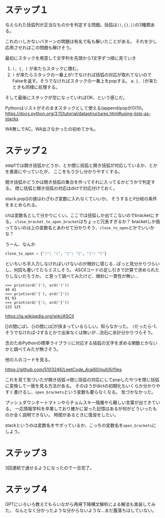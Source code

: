 # ステップ１

与えられた括弧列が正当なものかを判定する問題。括弧は`(),{},[]`の3種類ある。

これの`()`しかないパターンの問題は有名で私も解いたことがある。
それを少し応用させればこの問題も解けそう。

最初にスタックを用意して文字列を先頭から1文字ずつ順に見ていき

1. `(, {, [` が来たらスタックに積む。
2. `)` が来たらスタックの一番上が`(`でなければ括弧の対応が取れてないのでFalseを返す。そうでなければスタックの一番上をpopする。
  a. `}, ]`が来たときも同様に処理する。

そして最後にスタックが空になっていればOK、という感じだ。

Pythonはリストがそのままスタックとして使える(append/popがO(1))。
https://docs.python.org/3.11/tutorial/datastructures.html#using-lists-as-stacks


WA無しでAC。WA出さなかったの初めてかも。

# ステップ２

step1では開き括弧かどうか、とか閉じ括弧と開き括弧が対応しているか、とかを愚直にやっていたが、
ここをもう少し分かりやすくする。

開き括弧かどうかは開き括弧の集合を作ってそれに入ってるかどうかで判定する。
閉じ括弧と開き括弧の対応はdictで対応付けておく。

stack.pop()の値はわざわざ変数に入れなくていいか。
そうするとif分岐の条件をまとめられる。

chは変数名として分かりにくい。ここでは括弧しか出てこないのでbracketにする。
`close_bracket_to_open_bracket`はちょっと冗長すぎるか？
bracketしか扱ってないのは上の変数名とあわせて分かりそう、`close_to_open`とかでいいかな？

うーん、なんか

```python
close_to_open = {")": "(", "}": "{", "]": "["}
```

といちいち手入力しなければいけないのが微妙に感じる…ぱっと見分かりづらいし、何回も書いてたらミスしそう。
ASCIIコードの足し引きで計算で求められたりしないだろうか。
と思って調べてみたけど、微妙に一貫性が無い…

```
>>> print(ord('('), ord(')'))
40 41
>>> print(ord('['), ord(']'))
91 93
>>> print(ord('{'), ord('}'))
123 125
```

https://ja.wikipedia.org/wiki/ASCII

[]の間には\、{}の間には|が挟まっているらしい。知らなかった。
`)`だったら-1、そうでなければ-2するとかで出来なくは無いが…流石に余計分かりづらそう。

念のためPythonの標準ライブラリに対応する括弧の文字を求める関数とかないかと調べてみたが無さそう。

他の人のコードを見る。

https://github.com/5103246/LeetCode_Arai60/pull/6/files

これを見て気づいたが開き括弧→閉じ括弧の対応にしてpopしたやつを閉じ括弧に変換して一致を見る方法がある。
そのほうがdictの初期化もいくらか分かりやすく書けるし、`open_brackets`という変数も要らなくなる。
気づかなかった。

プッシュダウンオートマトンやらチョムスキー階層やら難しい言葉が出てきている。
一応情報学科を卒業しており確かに習った記憶はあるが何がどういったものか全く説明できない。
時間があるときに復習をしたい。

stackというのは変数名をサボっているか、こっちの変数名を`open_brackets`にしよう。

# ステップ３

3回連続で通せるようになったので一旦完了。

# ステップ４

GPTにいろいろ教えてもらいながら再帰下降構文解析による解法も実装してみた。
なんとなく分かったような分からないような…まだ腹落ちはしていない。
